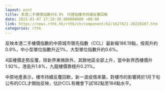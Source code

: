 ```yaml
---
layout: post
title: 本港二手樓價指數升0.9%　代理指樓市持續反覆回軟
date: 2022-01-07 17:10:30.000000000 +08:00
link: https://news.rthk.hk/rthk/ch/component/k2/1627821-20220107.htm
categories: rthk
---
```


反映本港二手樓價指數的中原城市領先指數（CCL）最新報186.19點，按周升約0.9%，中小型單位指數升近1%，大型單位指數升約0.6%。

4區樓價走勢反覆，除新界東微跌外，其餘地區全部上升，當中新界西樓價升1.92%，港島升1.8%，九龍樓價靠穩升0.21%。

中原地產表示，樓市持續反覆回軟，新一波疫情來襲，對樓市的影響將於1月下旬公布的CCL才開始反映，估計CCL有機會下試182點至184點水平。
